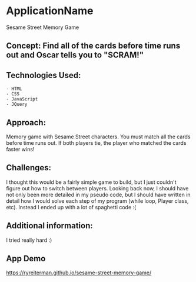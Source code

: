 # ApplicationName
Sesame Street Memory Game
## Concept: Find all of the cards before time runs out and Oscar tells you to "SCRAM!"
## Technologies Used:
    - HTML
    - CSS 
    - JavaScript 
    - JQuery
## Approach: 
Memory game with Sesame Street characters. You must match all the cards before time runs out. If both players tie, the player who matched the cards faster wins!
## Challenges: 
I thought this would be a fairly simple game to build, but I just couldn't figure out how to switch between players. Looking back now, I should have not only been more detailed in my pseudo code, but I should have written in detail how I would solve each step of my program (while loop, Player class, etc). Instead I ended up with a lot of spaghetti code :(
## Additional information: 
I tried really hard :) 
## App Demo 
https://ryreiterman.github.io/sesame-street-memory-game/
